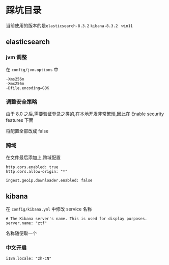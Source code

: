 # 踩坑目录

当前使用的版本的是`elasticsearch-8.3.2` `kibana-8.3.2` ` win11`

## elasticsearch

### jvm 调整

在 `config/jvm.options` 中

```
-Xms256m
-Xmx256m
-Dfile.encoding=GBK
```

### 调整安全策略

由于 8.0 之后,需要验证登录之类的,在本地开发非常繁琐,因此在 Enable security features 下面

将配置全部改成 false

### 跨域

在文件最后添加上,跨域配置

```
http.cors.enabled: true
http.cors.allow-origin: "*"

ingest.geoip.downloader.enabled: false
```

## kibana

在 `config/kibana.yml` 中修改 service 名称

```
# The Kibana server's name. This is used for display purposes.
server.name: "ztf"
```

名称随便取一个

### 中文开启

```
i18n.locale: "zh-CN"
```
